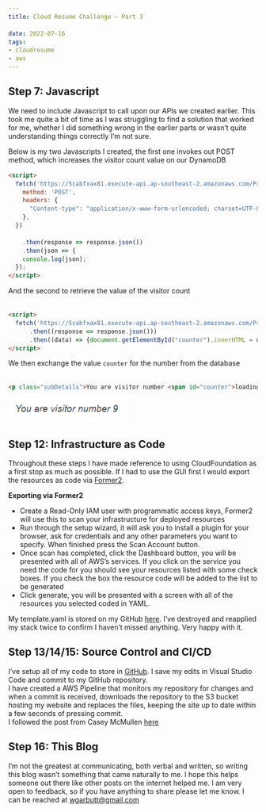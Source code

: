 ```yaml
---
title: Cloud Resume Challenge – Part 3

date: 2022-07-16
tags:
- cloudresume
- aws
---
```


## Step 7: Javascript

We need to include Javascript to call upon our APIs we created earlier. This took me quite a bit of time as I was struggling to find a solution that worked for me, whether I did something wrong in the earlier parts or wasn&#8217;t quite understanding things correctly I&#8217;m not sure. 

Below is my two Javascripts I created, the first one invokes out POST method, which increases the visitor count value on our DynamoDB
```html
<script>
  fetch('https://5cabfxax81.execute-api.ap-southeast-2.amazonaws.com/Prod/', {
    method: 'POST',
    headers: {
      "Content-type": "application/x-www-form-urlencoded; charset=UTF-8"
    },
  })
 
    .then(response => response.json())
    .then(json => {
    console.log(json);
  });
</script>
```
And the second to retrieve the value of the visitor count 


```html

<script>
  fetch('https://5cabfxax81.execute-api.ap-southeast-2.amazonaws.com/Prod/')
      .then((response => response.json()))  
      .then((data) => {document.getElementById("counter").innerHTML = data})                                
</script>
```

We then exchange the value `counter` for the number from the database

```html
	
<p class="subDetails">You are visitor number <span id="counter">loading...</span></p> 

```

![](../Images/CloudResumeChallenge/image7.png)

## Step 12: Infrastructure as Code

Throughout these steps I have made reference to using CloudFoundation as a first stop as much as possible. If I had to use the GUI first I would export the resources as code via [Former2][1].

  
**Exporting via Former2**  


  * Create a Read-Only IAM user with programmatic access keys, Former2 will use this to scan your infrastructure for deployed resources
  * Run through the setup wizard, it will ask you to install a plugin for your browser, ask for credentials and any other parameters you want to specify. When finished press the Scan Account button.
  * Once scan has completed, click the Dashboard button, you will be presented with all of AWS&#8217;s services. If you click on the service you need the code for you should see your resources listed with some check boxes. If you check the box the resource code will be added to the list to be generated
  * Click generate, you will be presented with a screen with all of the resources you selected coded in YAML.

My template.yaml is stored on my GitHub [here][2]. I&#8217;ve destroyed and reapplied my stack twice to confirm I haven&#8217;t missed anything. Very happy with it.

## Step 13/14/15: Source Control and CI/CD

I&#8217;ve setup all of my code to store in [GitHub][3]. I save my edits in Visual Studio Code and commit to my GitHub repository.  
I have created a AWS Pipeline that monitors my repository for changes and when a commit is received, downloads the repository to the S3 bucket hosting my website and replaces the files, keeping the site up to date within a few seconds of pressing commit.  
I followed the post from Casey McMullen [here][4]

## Step 16: This Blog 

I&#8217;m not the greatest at communicating, both verbal and written, so writing this blog wasn&#8217;t something that came naturally to me. I hope this helps someone out there like other posts on the internet helped me. I am very open to feedback, so if you have anything to share please let me know. I can be reached at <wgarbutt@gmail.com>

 [1]: https://former2.com/
 [2]: https://github.com/wgarbutt/Cloud-Resume-Challenge/blob/main/template.yaml
 [3]: https://github.com/wgarbutt
 [4]: https://aws.plainenglish.io/how-to-set-up-simple-ci-cd-using-aws-codepipeline-with-github-8dc265470184